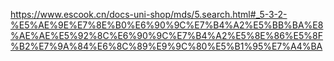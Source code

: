 https://www.escook.cn/docs-uni-shop/mds/5.search.html#_5-3-2-%E5%AE%9E%E7%8E%B0%E6%90%9C%E7%B4%A2%E5%BB%BA%E8%AE%AE%E5%92%8C%E6%90%9C%E7%B4%A2%E5%8E%86%E5%8F%B2%E7%9A%84%E6%8C%89%E9%9C%80%E5%B1%95%E7%A4%BA